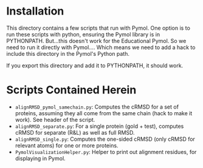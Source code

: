 # Installation

This directory contains a few scripts that run with Pymol. One option is to run
these scripts with python, ensuring the Pymol library is in PYTHONPATH.
But...this doesn't work for the Educational Pymol. So we need to run it directly
with Pymol.... Which means we need to add a hack to include this directory in
the Pymol's Python path.

If you export this directory and add it to PYTHONPATH, it should work.

# Scripts Contained Herein

 * `alignRMSD_pymol_samechain.py`: Computes the cRMSD for a set of proteins,
   assuming they all come from the same chain (hack to make it work). See header
   of the script.
 * `alignRMSD_separate.py`: For a single protein (gold + test), computes cRMSD
   for separate (R&L) as well as full RMSD.
 * `alignRMSD_single.py`: Computes the one-sided cRMSD (only cRMSD for relevant
   atoms) for one or more proteins.
 * `PymolVisualizationHelper.py`: Helper to print out alignment residues, for displaying in Pymol.
